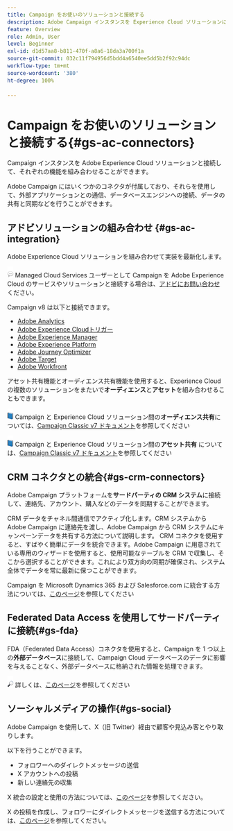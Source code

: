 ```yaml
---
title: Campaign をお使いのソリューションと接続する
description: Adobe Campaign インスタンスを Experience Cloud ソリューションに接続する方法について説明します。
feature: Overview
role: Admin, User
level: Beginner
exl-id: d1d57aa8-b811-470f-a8a6-18da3a700f1a
source-git-commit: 032c11f794956d5bdd4a6540ee5dd5b2f92c94dc
workflow-type: tm+mt
source-wordcount: '380'
ht-degree: 100%

---
```


# Campaign をお使いのソリューションと接続する{#gs-ac-connectors}

Campaign インスタンスを Adobe Experience Cloud ソリューションと接続して、それぞれの機能を組み合わせることができます。

Adobe Campaign にはいくつかのコネクタが付属しており、それらを使用して、外部アプリケーションとの通信、データベースエンジンへの接続、データの共有と同期などを行うことができます。

## アドビソリューションの組み合わせ {#gs-ac-integration}

Adobe Experience Cloud ソリューションを組み合わせて実装を最新化します。

![](../assets/do-not-localize/speech.png) Managed Cloud Services ユーザーとして Campaign を Adobe Experience Cloud のサービスやソリューションと接続する場合は、[アドビにお問い合わせ](../start/campaign-faq.md#support)ください。

Campaign v8 は以下と接続できます。

* [Adobe Analytics](../connect/ac-aa.md)
* [Adobe Experience Cloudトリガー](../connect/ac-triggers.md)
* [Adobe Experience Manager](../connect/ac-aem.md)
* [Adobe Experience Platform](../connect/ac-aep.md)
* [Adobe Journey Optimizer](../connect/ac-ajo.md)
* [Adobe Target](../connect/ac-at.md)
* [Adobe Workfront](../connect/ac-workfront.md)

アセット共有機能とオーディエンス共有機能を使用すると、Experience Cloud の複数のソリューションをまたいで&#x200B;**オーディエンス**&#x200B;と&#x200B;**アセット**&#x200B;を組み合わせることもできます。

![](../assets/do-not-localize/book.png) Campaign と Experience Cloud ソリューション間の&#x200B;**オーディエンス共有**&#x200B;については、[Campaign Classic v7 ドキュメント](https://experienceleague.adobe.com/docs/campaign-classic/using/integrating-with-adobe-experience-cloud/audience-sharing/sharing-audiences-with-adobe-experience-cloud.html?lang=ja#integrating-with-adobe-experience-cloud)を参照してください

![](../assets/do-not-localize/book.png) Campaign と Experience Cloud ソリューション間の&#x200B;**アセット共有** については、[Campaign Classic v7 ドキュメント](https://experienceleague.adobe.com/docs/campaign-classic/using/integrating-with-adobe-experience-cloud/asset-sharing/sharing-assets-with-adobe-experience-cloud.html?lang=ja#integrating-with-adobe-experience-cloud)を参照してください

## CRM コネクタとの統合{#gs-crm-connectors}

Adobe Campaign プラットフォームを&#x200B;**サードパーティの CRM システム**&#x200B;に接続して、連絡先、アカウント、購入などのデータを同期することができます。

CRM データをチャネル間通信でアクティブ化します。CRM システムから Adobe Campaign に連絡先を渡し、Adobe Campaign から CRM システムにキャンペーンデータを共有する方法について説明します。
CRM コネクタを使用すると、すばやく簡単にデータを統合できます。Adobe Campaign に用意されている専用のウィザードを使用すると、使用可能なテーブルを CRM で収集し、そこから選択することができます。これにより双方向の同期が確保され、システム全体でデータを常に最新に保つことができます。

Campaign を Microsoft Dynamics 365 および Salesforce.com に統合する方法については、[このページ](crm.md)を参照してください

## Federated Data Access を使用してサードパーティに接続{#gs-fda}

FDA（Federated Data Access）コネクタを使用すると、Campaign を 1 つ以上の&#x200B;**外部データベース**&#x200B;に接続して、Campaign Cloud データベースのデータに影響を与えることなく、外部データベースに格納された情報を処理できます。

![](../assets/do-not-localize/glass.png) 詳しくは、[このページ](fda.md)を参照してください

## ソーシャルメディアの操作{#gs-social}

Adobe Campaign を使用して、X（旧 Twitter）経由で顧客や見込み客とやり取りします。

以下を行うことができます。

* フォロワーへのダイレクトメッセージの送信
* X アカウントへの投稿
* 新しい連絡先の収集

X 統合の設定と使用の方法については、[このページ](../connect/ac-tw.md)を参照してください。

X の投稿を作成し、フォロワーにダイレクトメッセージを送信する方法については、[このページ](../send/twitter.md)を参照してください。
